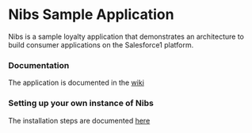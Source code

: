 # Nibs Sample Application

Nibs is a sample loyalty application that demonstrates an architecture to build consumer applications on the Salesforce1 platform.


### Documentation

The application is documented in the [wiki](https://git.soma.salesforce.com/ccoenraets/sfdbc/wiki)


### Setting up your own instance of Nibs

The installation steps are documented [here](https://git.soma.salesforce.com/ccoenraets/sfdbc/wiki/Setting-Up-Nibs)